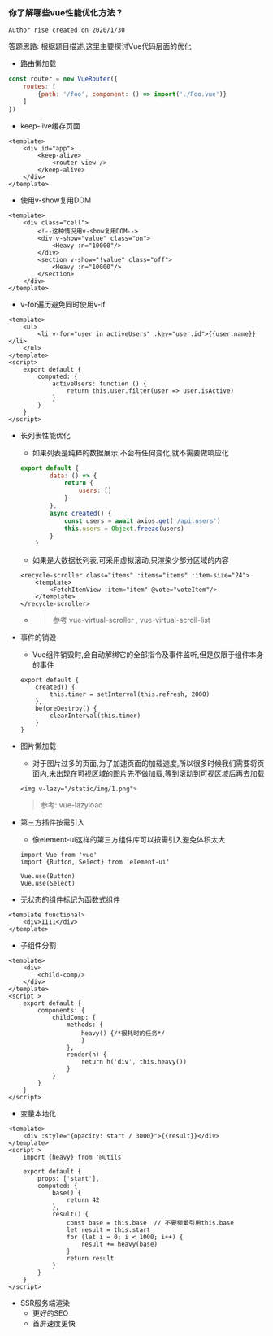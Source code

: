 ### 你了解哪些vue性能优化方法？

` Author rise created on 2020/1/30 `

答题思路: 根据题目描述,这里主要探讨Vue代码层面的优化
- 路由懒加载
```javascript
const router = new VueRouter({
    routes: [
        {path: '/foo', component: () => import('./Foo.vue')}
    ]
})
```
- keep-live缓存页面
```vue
<template>
    <div id="app">
        <keep-alive>
            <router-view />
        </keep-alive>
    </div>
</template>
```
- 使用v-show复用DOM
```vue
<template>
	<div class="cell">
		<!--这种情况用v-show复用DOM-->
		<div v-show="value" class="on">
			<Heavy :n="10000"/>
		</div>
		<section v-show="!value" class="off">
			<Heavy :n="10000"/>
		</section>
	</div>
</template>

```
- v-for遍历避免同时使用v-if
```vue
<template>
	<ul>
		<li v-for="user in activeUsers" :key="user.id">{{user.name}}</li>
	</ul>
</template>
<script>
	export default {
		computed: {
			activeUsers: function () {
				return this.user.filter(user => user.isActive)
			}
		}
	}
</script>
```
- 长列表性能优化
    - 如果列表是纯粹的数据展示,不会有任何变化,就不需要做响应化
    ```javascript
    export default {
            data: () => {
                return {
                    users: []
                }
            },
            async created() {
                const users = await axios.get('/api.users')
                this.users = Object.freeze(users)
            }
        }
    ```
    - 如果是大数据长列表,可采用虚拟滚动,只渲染少部分区域的内容
    ```vue
    <recycle-scroller class="items" :items="items" :item-size="24">
        <template>
            <FetchItemView :item="item" @vote="voteItem"/>
        </template>
    </recycle-scroller>
    ```
    - > 参考 vue-virtual-scroller , vue-virtual-scroll-list
- 事件的销毁
    - Vue组件销毁时,会自动解绑它的全部指令及事件监听,但是仅限于组件本身的事件
    ```vuejs
	export default {
		created() {
			this.timer = setInterval(this.refresh, 2000)
		},
		beforeDestroy() {
			clearInterval(this.timer)
		}		
	}
    ```
- 图片懒加载
    - 对于图片过多的页面,为了加速页面的加载速度,所以很多时候我们需要将页面内,未出现在可视区域的图片先不做加载,等到滚动到可视区域后再去加载
    ```vue
    <img v-lazy="/static/img/1.png">
    ```
    > 参考: vue-lazyload
- 第三方插件按需引入
    - 像element-ui这样的第三方组件库可以按需引入避免体积太大
    ```vue
    import Vue from 'vue'
    import {Button, Select} from 'element-ui'
  	
	Vue.use(Button)
	Vue.use(Select)
    ```
    
- 无状态的组件标记为函数式组件
```vue
<template functional>
	<div>1111</div>
</template>
```
- 子组件分割
```vue
<template>
	<div>
		<child-comp/>
	</div>
</template>
<script >
	export default {
		components: {
			childComp: {
				methods: {
					heavy() {/*很耗时的任务*/
					}
				},
				render(h) {
					return h('div', this.heavy())
				}
			}
		}
	}
</script>
```
- 变量本地化
```vue
<template>
	<div :style="{opacity: start / 3000}">{{result}}</div>
</template>
<script >
	import {heavy} from '@utils'
	
	export default {
		props: ['start'],
		computed: {
			base() {
				return 42
			},
			result() {
				const base = this.base  // 不要频繁引用this.base
				let result = this.start
				for (let i = 0; i < 1000; i++) {
					result += heavy(base)
				}
				return result
			}
		}
	}
</script>
```
- SSR服务端渲染
    - 更好的SEO
    - 首屏速度更快


